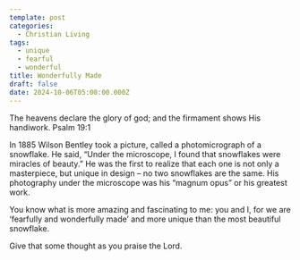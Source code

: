 ```yaml
---
template: post
categories:
  - Christian Living
tags:
  - unique
  - fearful
  - wonderful
title: Wonderfully Made
draft: false
date: 2024-10-06T05:00:00.000Z
---
```

The heavens declare the glory of god; and the firmament shows His handiwork. Psalm 19:1

In 1885 Wilson Bentley took a picture, called a photomicrograph of a snowflake. He said, “Under the microscope, I found that snowflakes were miracles of beauty.” He was the first to realize that each one is not only a masterpiece, but unique in design – no two snowflakes are the same. His photography under the microscope was his “magnum opus” or his greatest work. 

You know what is more amazing and fascinating to me: you and I, for we are ‘fearfully and wonderfully made’ and more unique than the most beautiful snowflake.

Give that some thought as you praise the Lord.